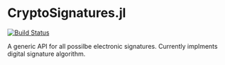 # CryptoSignatures.jl
[![Build Status](https://travis-ci.com/PeaceFounder/CryptoSignatures.jl.svg?branch=master)](https://travis-ci.com/PeaceFounder/CryptoSignatures.jl)

A generic API for all possilbe electronic signatures. Currently implments digital signature algorithm.
